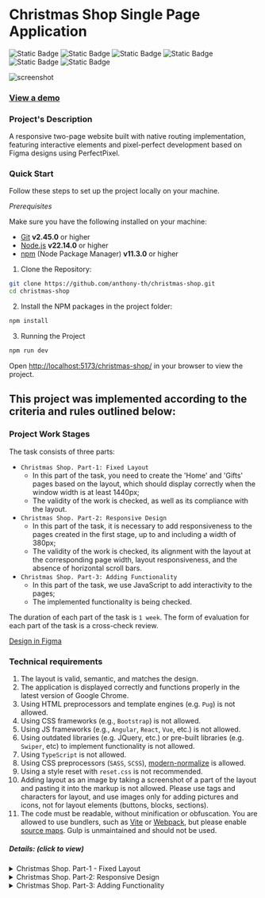# Christmas Shop Single Page Application

![Static Badge](https://img.shields.io/badge/JavaScript-323330?style=flat&logo=javascript&logoColor=F7DF1E) ![Static Badge](https://img.shields.io/badge/Sass-CC6699?logo=sass&logoColor=white) ![Static Badge](https://img.shields.io/badge/Vite-5c5c5c?style=flat&logo=vite) ![Static Badge](https://img.shields.io/badge/HTML5-E34F26?style=flat&logo=html5&logoColor=white) ![Static Badge](https://img.shields.io/badge/Figma-orange?logo=figma&logoColor=white) ![Static Badge](https://img.shields.io/badge/PerfectPixel-blue)

![screenshot](./src/assets/images/preview.avif "project preview")

### [View a demo](https://anthony-th.github.io/christmas-shop/ "live demo")

### Project's Description
A responsive two-page website built with native routing implementation, featuring interactive elements and pixel-perfect development based on Figma designs using PerfectPixel.

### Quick Start

Follow these steps to set up the project locally on your machine.

*Prerequisites*

Make sure you have the following installed on your machine:

   - [Git](https://git-scm.com/) **v2.45.0** or higher
   - [Node.js](https://nodejs.org/en) **v22.14.0** or higher
   - [npm](https://www.npmjs.com/) (Node Package Manager) **v11.3.0** or higher

1. Clone the Repository:
```bash
git clone https://github.com/anthony-th/christmas-shop.git
cd christmas-shop
```
2. Install the NPM packages in the project folder:
```bash
npm install
```

3. Running the Project

```bash
npm run dev
```

Open [http://localhost:5173/christmas-shop/](http://localhost:5173/christmas-shop/) in your browser to view the project.

## This project was implemented according to the criteria and rules outlined below:

### Project Work Stages
The task consists of three parts:

- `Christmas Shop. Part-1: Fixed Layout`
    - In this part of the task, you need to create the 'Home' and 'Gifts' pages based on the layout, which should display correctly when the window width is at least 1440px;
    - The validity of the work is checked, as well as its compliance with the layout.
- `Christmas Shop. Part-2: Responsive Design`
    - In this part of the task, it is necessary to add responsiveness to the pages created in the first stage, up to and including a width of 380px;
    - The validity of the work is checked, its alignment with the layout at the corresponding page width, layout responsiveness, and the absence of horizontal scroll bars.
- `Christmas Shop. Part-3: Adding Functionality`
    - In this part of the task, we use JavaScript to add interactivity to the pages;
    - The implemented functionality is being checked.

The duration of each part of the task is `1 week`.
The form of evaluation for each part of the task is a cross-check review.

[Design in Figma](https://www.figma.com/design/zTB01BwWZVoXYK5atH3eZT/Cristmas-Shop)

### Technical requirements
1. The layout is valid, semantic, and matches the design.
2. The application is displayed correctly and functions properly in the latest version of Google Chrome.
3. Using HTML preprocessors and template engines (e.g. `Pug`) is not allowed.
4. Using CSS frameworks (e.g., `Bootstrap`) is not allowed.
5. Using JS frameworks (e.g., `Angular`, `React`, `Vue`, etc.) is not allowed.
6. Using outdated libraries (e.g. JQuery, etc.) or pre-built libraries (e.g. `Swiper`, etc) to implement functionality is not allowed.
7. Using `TypeScript` is not allowed.
8. Using CSS preprocessors (`SASS`, `SCSS`), [modern-normalize](https://github.com/sindresorhus/modern-normalize) is allowed.
9. Using a style reset with `reset.css` is not recommended.
10. Adding layout as an image by taking a screenshot of a part of the layout and pasting it into the markup is not allowed. Please use tags and characters for layout, and use images only for adding pictures and icons, not for layout elements (buttons, blocks, sections).
11. The code must be readable, without minification or obfuscation. You are allowed to use bundlers, such as [Vite](https://vitejs.dev/) or [Webpack](https://webpack.js.org/), but please enable [source maps](https://web.dev/articles/source-maps). Gulp is unmaintained and should not be used.

##### Details: *(click to view)*

<details><summary>Christmas Shop. Part-1 - Fixed Layout</summary>

##### CrossCheck Criteria

1. Checking validation of pages:
  - The layout for both pages is validated and error-free according to the W3C Validator (https://validator.w3.org/) Valid markup of checked page corresponds to the message "Document checking completed. No errors or warnings to show."
  - Favicon is added to each page
  - Only one `<h1>` per each page
  - The URL of the `Gifts` page differs from the URL of the `Home` page (e.g. `your-site.com` for the `Home` page and `your-site.com/gifts` for the `Gifts` page)
2. The layout matches the design:
  - `<header>` on each page
  - `Hero` section on `Home` page
  - `About` section on `Home` page
  - `Slider` section on `Home` page
  - `Best` Gifts section on `Home` page
  - `CTA` section on `Home` page
  - `Gifts` section on `Gifts` page
  - `<footer>` on each page
3. CSS Requirements:
  - For positioning gifts in `Best Gifts` section on `Home` page and gifts in `Gifts` section on `Gifts` page used **Flexbox** or **Grid Layout**
  - When scaling the browser page (<100%) or increasing the page width (>1440px), the layout of both pages is centered rather than shifted to the side and not stretched across the entire width
  - The empty spaces around the layout are filled with white color
4. Interactivity:
  - Navigation elements (except `CONTACTS`) lead to corresponding sections on `Home` page
  - `CONTACTS` in navigation panel links to the `<footer>` on its own page: +2
  Smooth scrolling with anchor links
  - When clicking on the GIFTS link in `<header>` and Explore Magical Gifts button in `Hero` and `CTA` sections on `Home` page, it navigates to the `Gifts` page
  - The GIFTS link in `<header>` on `Gifts` page is non-interactive and don't have a hover effects
  - When clicking on the Logo in `<header>`, it navigates to the `Home` page
  - The active ALL tab in `Gifts` section of `Gifts` page is non-interactive and don't have a hover effects
  - Each Gift-card in the `Gifts` section of the `Gifts` page, `Best Gifts` section on `Home` page and cards in `<footer>` is interactive when hovering over any area of the card
  - In the `<footer>`, clicking on the card **CALL US** should initiate a phone call
  - In the `<footer>`, clicking on the card **WRITE US** should open the mail client
  - In the `<footer>`, clicking on the card **MAGIC FOREST** should open a new browser tab with Google Maps displaying any location of your choice
  - In the `<footer>`, clicking on the link Made in Rolling Scopes School should open the school's website in a new tab
  - Interactivity of the links and buttons is implemented according to the Figma layout. Interactivity includes not only changing cursor's appearance, for example, using the `cursor: pointer` property, but also the use of other visual effects, such as changing the background color or font color, following the Styleguide in the Figma layout. If the interactivity is not specified in the Styleguide, `cursor: pointer` property is enough
  - Mandatory requirement for interactivity: smooth change in the appearance of an element on hover, without affecting adjacent elements

</details>

<details><summary>Christmas Shop. Part-2: Responsive Design</summary>

##### CrossCheck Criteria

1. The layout of the pages aligns the design at a screen width of 1440px:
   - `<header>` on each page
   - `Hero` section on `Home` page
   - `About` section on `Home` page
   - `Slider` section on `Home` page
   - `Best Gifts` section on `Home` page
   - `CTA` section on `Home` page
   - `Gifts` section on `Gifts` page
   - `<footer>` on each page
2. The layout of the pages aligns the design at a screen width of 768px:
   - `<header>` on each page
   - `Hero` section on `Home` page
   - `About` section on `Home` page
   - `Slider` section on `Home` page
   - `Best Gifts` section on `Home` page
   - `CTA` section on `Home` page
   - `Gifts` section on `Gifts` page
   - `<footer>` on each page
3. The layout of the pages aligns the design at a screen width of 380px:
   - `<header>` on each page
   - `Hero` section on `Home` page
   - `About` section on `Home` page
   - `Slider` section on `Home` page
   - `Best Gifts` section on `Home` page
   - `CTA` section on `Home` page
   - `Gifts` section on `Gifts` page
   - `<footer>` on each page
4. There is no horizontal scrollbar at all screen width up to 380px inclusive. All page content remains as per the design: it is not cropped, removed, or shifted to the side:
   - `Home` page: no horizontal scroll bar between 1440px and 768px widths
   - `Home` page: no horizontal scroll bar between 768px and 380px widths
   - `Gifts` page: no horizontal scroll bar between 1440px and 768px widths
   - `Gifts` page: no horizontal scroll bar between 768px and 380px widths
5. During smooth resizing of the browser window from 1440px to 380px, the layout occupies the full width of the window (including specified margins), elements adjust their sizes and positions appropriately without full scaling, no elements overlap, and images maintain their correct aspect ratios:
   - On `Home` page
   - On `Gifts` page
6. At screen widths of 768px, the menu and navigation links in `<header>` are concealed on both pages, and a burger menu icon is displayed
   (Note: Activation of the burger menu icon is not evaluated at this stage.)
7. Hover effects are active on desktop devices (as per the `Desktop` device type in DevTools) and are disabled for mobile devices (as per the `Mobile` device type in DevTools) on both pages
8. The layout for both pages is validated and error-free according to the W3C Validator (https://validator.w3.org/)

</details>

<details><summary>Christmas Shop. Part-3: Adding Functionality</summary>

##### CrossCheck Criteria

1. Implementation of the **burger menu** on both pages:
   - At a page width of 768px and less, the navigation panel hides, and the burger icon appears
   - When clicking the burger icon, the burger menu slides out from the right, and the burger icon smoothly transforms into a cross
   - The burger menu occupies the entire available screen area below the `<header>` block
   - When clicking the cross, the burger menu smoothly hides, moving to the right of the screen, and the cross smoothly transforms into a burger icon
   - The burger icon is created using HTML and CSS without the use of images/svg
   - Links in the burger menu work, providing smooth scrolling to anchor points
   - When clicking on any link (interactive or non-interactive) in the menu, the burger menu hides, and the cross transforms into a burger icon
   - When clicking on any link (interactive or non-interactive) in the menu, the burger menu smoothly hides to the right, and the cross smoothly transforms into a burger icon if a user stays on the same page
   - The placement and sizes of elements in the burger menu correspond to the layout (horizontal and vertical centering of menu items)
   - The page behind the open menu does not scroll
   - When the page width increases to more than 768px, the burger icon and the open burger menu hide, and the navigation panel appears
2. Implementation of the **Slider** on the `home` page:
   - Scrolling the slider in the corresponding direction is implemented by pressing left arrow button and right arrow button
   - The left arrow button is inactive at the far left position of the slider
   - The right arrow button is inactive at the far right position of the slider
   - Scrolling the slider is accompanied by the carousel-like animation (the method of animation execution is not evaluated)
   - The slider is fully scrolled with 3 presses of the arrow button in one direction for screen widths more than 768px, and with 6 presses of the arrow button in one direction for screen widths of 768px and less
   - When the screen width changes, the slider returns to its initial position, and the slider can be fully scrolled with the correct number of the relevant arrow button clicks (it works without reloading the page)
3. Implementation of the **Timer** on the `home` page:
   - The timer shows the correct value of the remaining days, hours, minutes, and seconds until the New Year in `UTC+0`
   - Leading zeros are not displayed for single-digit numbers
   - The timer updates every second, displaying the current remaining time with the labels `days`, `hours`, `minutes`, `seconds` (the labels must not change)
4. When both opening or refreshing the page, 4 random cards are displayed in the block **Best Gifts** on the `home` page
5. Implementation of the **Category switching** for products on the `gifts` page:
   - The **ALL** category is active and all 36 gifts are displayed when both opening or reloading the `gifts` page. The order of sorting gifts does not matter
   - When switching categories, the gifts of the selected category are displayed. The order of sorting gifts does not matter
   - Only the selected category tab is active
6. Implementation of the **Scroll-to-Top** button on the `gifts` page:
   - The button can only appear at a screen width of 768px and less
   - At the top of the page, the button is not displayed
   - The button appears after scrolling the page down by 300px
   - When the button is clicked, the page scrolls to the top
7. Implementation of the **Modal** for selected gift on both pages:
   - The Modal with the description of a specific gift opens when clicking on any part of a card of gift
   - The description and superpowers in the Modal corresponds to the selected gift
   - The part of the page outside the Modal is darkened
   - When the Modal is open, the vertical scroll of the page becomes inactive; when closed, it becomes active again
   - Clicking on the area around the Modal and **Close** button closes it
   - The Modal is centered on both axes, sizes of modal elements and their layout match the design

##### Penalties
- The layout of the entire design or individual blocks is implemented using images, except in cases where the image is specifically required by the design
- The use of frameworks, libraries, and technologies that are prohibited in the technical requirements

</details>